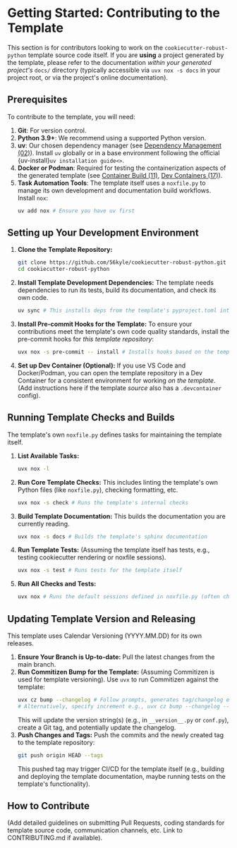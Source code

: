 # Getting Started: Contributing to the Template

This section is for contributors looking to work on the `cookiecutter-robust-python` template source code itself. If you are **using** a project generated by the template, please refer to the documentation _within your generated project's_ `docs/` directory (typically accessible via `uvx nox -s docs` in your project root, or via the project's online documentation).

## Prerequisites

To contribute to the template, you will need:

1.  **Git**: For version control.
2.  **Python 3.9+**: We recommend using a supported Python version.
3.  **uv**: Our chosen dependency manager (see [Dependency Management (02)](topics/02_dependency-management.md)). Install `uv` globally or in a base environment following the official {uv-install}`uv installation guide<>`.
4.  **Docker or Podman**: Required for testing the containerization aspects of the generated template (see [Container Build (11)](topics/11_container-build.md), [Dev Containers (17)](topics/17_dev-containers.md)).
5.  **Task Automation Tools**: The template itself uses a `noxfile.py` to manage its own development and documentation build workflows. Install `nox`:
    ```bash
    uv add nox # Ensure you have uv first
    ```

## Setting up Your Development Environment

1.  **Clone the Template Repository:**

    ```bash
    git clone https://github.com/56kyle/cookiecutter-robust-python.git # **UPDATE WITH TEMPLATE REPO URL**
    cd cookiecutter-robust-python
    ```

2.  **Install Template Development Dependencies:**
    The template needs dependencies to run its tests, build its documentation, and check its own code.

    ```bash
    uv sync # This installs deps from the template's pyproject.toml into a .venv
    ```

3.  **Install Pre-commit Hooks for the Template:**
    To ensure your contributions meet the template's own code quality standards, install the pre-commit hooks for _this template repository_:

    ```bash
    uvx nox -s pre-commit -- install # Installs hooks based on the template's .pre-commit-config.yaml
    ```

4.  **Set up Dev Container (Optional):**
    If you use VS Code and Docker/Podman, you can open the template repository in a Dev Container for a consistent environment for working _on the template_. (Add instructions here if the template _source_ also has a `.devcontainer` config).

## Running Template Checks and Builds

The template's own `noxfile.py` defines tasks for maintaining the template itself.

1.  **List Available Tasks:**

    ```bash
    uvx nox -l
    ```

2.  **Run Core Template Checks:**
    This includes linting the template's own Python files (like `noxfile.py`), checking formatting, etc.

    ```bash
    uvx nox -s check # Runs the template's internal checks
    ```

3.  **Build Template Documentation:**
    This builds the documentation you are currently reading.

    ```bash
    uvx nox -s docs # Builds the template's sphinx documentation
    ```

4.  **Run Template Tests:**
    (Assuming the template itself has tests, e.g., testing cookiecutter rendering or noxfile sessions).

    ```bash
    uvx nox -s test # Runs tests for the template itself
    ```

5.  **Run All Checks and Tests:**
    ```bash
    uvx nox # Runs the default sessions defined in noxfile.py (often check and test)
    ```

## Updating Template Version and Releasing

This template uses Calendar Versioning (YYYY.MM.DD) for its own releases.

1.  **Ensure Your Branch is Up-to-date:** Pull the latest changes from the main branch.
2.  **Run Commitizen Bump for the Template:** (Assuming Commitizen is used for template versioning). Use `uvx` to run Commitizen against the template:
    ```bash
    uvx cz bump --changelog # Follow prompts, generates tag/changelog entry
    # Alternatively, specify increment e.g., uvx cz bump --changelog --increment major_version_zero
    ```
    This will update the version string(s) (e.g., in `__version__.py` or `conf.py`), create a Git tag, and potentially update the changelog.
3.  **Push Changes and Tags:** Push the commits and the newly created tag to the template repository:
    ```bash
    git push origin HEAD --tags
    ```
    This pushed tag may trigger CI/CD for the template itself (e.g., building and deploying the template documentation, maybe running tests on the template's functionality).

## How to Contribute

(Add detailed guidelines on submitting Pull Requests, coding standards for template source code, communication channels, etc. Link to CONTRIBUTING.md if available).
